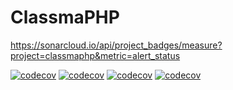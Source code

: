 # ClassmaPHP


https://sonarcloud.io/api/project_badges/measure?project=classmaphp&metric=alert_status

[![codecov](https://sonarcloud.io/api/project_badges/measure?project=classmaphp&metric=reliability_rating)](https://sonarcloud.io/dashboard?id=classmaphp)
[![codecov](https://sonarcloud.io/api/project_badges/measure?project=classmaphp&metric=sqale_rating)](https://sonarcloud.io/dashboard?id=classmaphp)
[![codecov](https://sonarcloud.io/api/project_badges/measure?project=classmaphp&metric=alert_status)](https://sonarcloud.io/dashboard?id=classmaphp)
[![codecov](https://codecov.io/gh/lencse/classmaphp/branch/master/graph/badge.svg)](https://codecov.io/gh/lencse/classmaphp)
